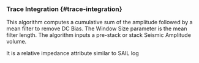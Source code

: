 ### Trace Integration {#trace-integration}

This algorithm computes a cumulative sum of the amplitude followed by a mean filter to remove DC Bias. The Window Size parameter is the mean filter length. The algorithm inputs a pre-stack or stack Seismic Amplitude volume.

It is a relative impedance attribute similar to SAIL log